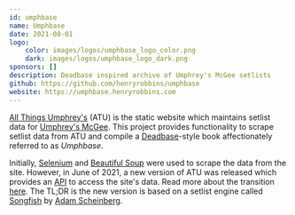 ```yaml
---
id: umphbase
name: Umphbase
date: 2021-08-01
logo:
    color: images/logos/umphbase_logo_color.png
    dark: images/logos/umphbase_logo_dark.png
sponsors: []
description: Deadbase inspired archive of Umphrey's McGee setlists
github: https://github.com/henryrobbins/umphbase
website: https://umphbase.henryrobbins.com
---
```


[All Things Umphrey's](https://allthings.umphreys.com/) (ATU) is the static
website which maintains setlist data for [Umphrey's McGee](https://www.umphreys.com/).
This project provides functionality to scrape setlist data from ATU and
compile a [Deadbase](https://www.gdao.org/items/show/100802)-style book
affectionately referred to as *Umphbase*.

Initially, [Selenium](https://selenium-python.readthedocs.io/) and
[Beautiful Soup](https://www.crummy.com/software/BeautifulSoup/) were used to
scrape the data from the site. However, in June of 2021, a new version of ATU
was released which provides an [API](https://allthings.umphreys.com/api/docs)
to access the site's data. Read more about the transition
[here](https://allthings.umphreys.com/faq/). The TL;DR is the new version is
based on a setlist engine called [Songfish](https://songfish.xyz/) by
[Adam Scheinberg](https://adamscheinberg.com/).
